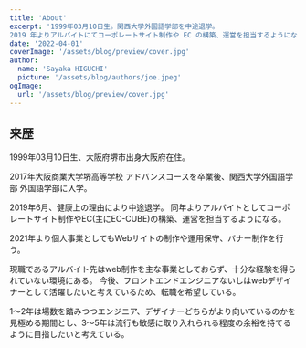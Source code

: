 ```yaml
---
title: 'About'
excerpt: '1999年03月10日生。関西大学外国語学部を中途退学。
2019 年よりアルバイトにてコーポレートサイト制作や EC の構築、運営を担当するようになる。'
date: '2022-04-01'
coverImage: '/assets/blog/preview/cover.jpg'
author:
  name: 'Sayaka HIGUCHI'
  picture: '/assets/blog/authors/joe.jpeg'
ogImage:
  url: '/assets/blog/preview/cover.jpg'
---
```


## 来歴

1999年03月10日生、大阪府堺市出身大阪府在住。

2017年大阪商業大学堺高等学校 アドバンスコースを卒業後、関西大学外国語学部 外国語学部に入学。

2019年6月、健康上の理由により中途退学。
同年よりアルバイトとしてコーポレートサイト制作やEC(主にEC-CUBE)の構築、運営を担当するようになる。

2021年より個人事業としてもWebサイトの制作や運用保守、バナー制作を行う。

現職であるアルバイト先はweb制作を主な事業としておらず、十分な経験を得られていない環境にある。
今後、フロントエンドエンジニアないしはwebデザイナーとして活躍したいと考えているため、転職を希望している。

1〜2年は場数を踏みつつエンジニア、デザイナーどちらがより向いているのかを見極める期間とし、3〜5年は流行も敏感に取り入れられる程度の余裕を持てるように目指したいと考えている。
